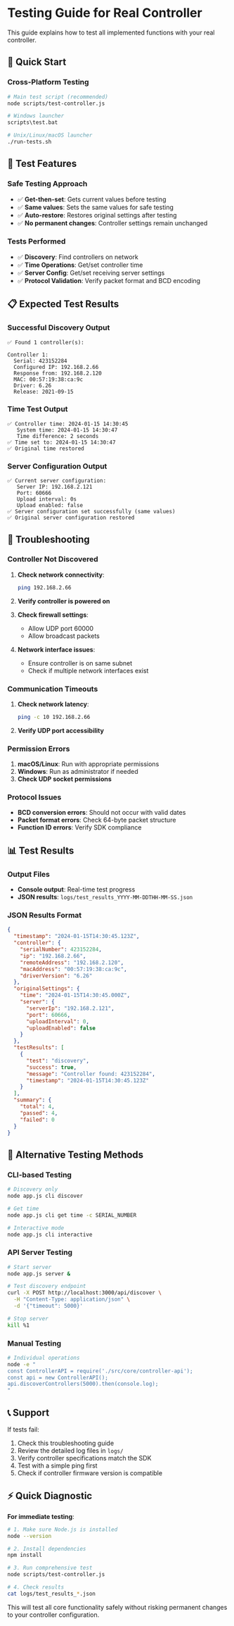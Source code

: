 # Testing Guide for Real Controller

This guide explains how to test all implemented functions with your real controller.

## 🎯 Quick Start

### Cross-Platform Testing
```bash
# Main test script (recommended)
node scripts/test-controller.js

# Windows launcher
scripts\test.bat

# Unix/Linux/macOS launcher
./run-tests.sh
```

## 🧪 Test Features

### Safe Testing Approach
- ✅ **Get-then-set**: Gets current values before testing
- ✅ **Same values**: Sets the same values for safe testing
- ✅ **Auto-restore**: Restores original settings after testing
- ✅ **No permanent changes**: Controller settings remain unchanged

### Tests Performed
- ✅ **Discovery**: Find controllers on network
- ✅ **Time Operations**: Get/set controller time
- ✅ **Server Config**: Get/set receiving server settings
- ✅ **Protocol Validation**: Verify packet format and BCD encoding

## 📋 Expected Test Results

### Successful Discovery Output
```
✅ Found 1 controller(s):

Controller 1:
  Serial: 423152284
  Configured IP: 192.168.2.66
  Response from: 192.168.2.120
  MAC: 00:57:19:38:ca:9c
  Driver: 6.26
  Release: 2021-09-15
```

### Time Test Output
```
✅ Controller time: 2024-01-15 14:30:45
   System time: 2024-01-15 14:30:47
   Time difference: 2 seconds
✅ Time set to: 2024-01-15 14:30:47
✅ Original time restored
```

### Server Configuration Output
```
✅ Current server configuration:
   Server IP: 192.168.2.121
   Port: 60666
   Upload interval: 0s
   Upload enabled: false
✅ Server configuration set successfully (same values)
✅ Original server configuration restored
```

## 🔧 Troubleshooting

### Controller Not Discovered
1. **Check network connectivity**:
   ```bash
   ping 192.168.2.66
   ```

2. **Verify controller is powered on**

3. **Check firewall settings**:
   - Allow UDP port 60000
   - Allow broadcast packets

4. **Network interface issues**:
   - Ensure controller is on same subnet
   - Check if multiple network interfaces exist

### Communication Timeouts
1. **Check network latency**:
   ```bash
   ping -c 10 192.168.2.66
   ```

2. **Verify UDP port accessibility**

### Permission Errors
1. **macOS/Linux**: Run with appropriate permissions
2. **Windows**: Run as administrator if needed
3. **Check UDP socket permissions**

### Protocol Issues
- **BCD conversion errors**: Should not occur with valid dates
- **Packet format errors**: Check 64-byte packet structure
- **Function ID errors**: Verify SDK compliance

## 📊 Test Results

### Output Files
- **Console output**: Real-time test progress
- **JSON results**: `logs/test_results_YYYY-MM-DDTHH-MM-SS.json`

### JSON Results Format
```json
{
  "timestamp": "2024-01-15T14:30:45.123Z",
  "controller": {
    "serialNumber": 423152284,
    "ip": "192.168.2.66",
    "remoteAddress": "192.168.2.120",
    "macAddress": "00:57:19:38:ca:9c",
    "driverVersion": "6.26"
  },
  "originalSettings": {
    "time": "2024-01-15T14:30:45.000Z",
    "server": {
      "serverIp": "192.168.2.121",
      "port": 60666,
      "uploadInterval": 0,
      "uploadEnabled": false
    }
  },
  "testResults": [
    {
      "test": "discovery",
      "success": true,
      "message": "Controller found: 423152284",
      "timestamp": "2024-01-15T14:30:45.123Z"
    }
  ],
  "summary": {
    "total": 4,
    "passed": 4,
    "failed": 0
  }
}
```

## 🎯 Alternative Testing Methods

### CLI-based Testing
```bash
# Discovery only
node app.js cli discover

# Get time
node app.js cli get time -c SERIAL_NUMBER

# Interactive mode
node app.js cli interactive
```

### API Server Testing
```bash
# Start server
node app.js server &

# Test discovery endpoint
curl -X POST http://localhost:3000/api/discover \
  -H "Content-Type: application/json" \
  -d '{"timeout": 5000}'

# Stop server
kill %1
```

### Manual Testing
```bash
# Individual operations
node -e "
const ControllerAPI = require('./src/core/controller-api');
const api = new ControllerAPI();
api.discoverControllers(5000).then(console.log);
"
```

## 📞 Support

If tests fail:
1. Check this troubleshooting guide
2. Review the detailed log files in `logs/`
3. Verify controller specifications match the SDK
4. Test with a simple ping first
5. Check if controller firmware version is compatible

## ⚡ Quick Diagnostic

**For immediate testing**:
```bash
# 1. Make sure Node.js is installed
node --version

# 2. Install dependencies
npm install

# 3. Run comprehensive test
node scripts/test-controller.js

# 4. Check results
cat logs/test_results_*.json
```

This will test all core functionality safely without risking permanent changes to your controller configuration.
